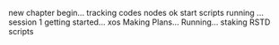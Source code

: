new chapter begin...
tracking codes
nodes
ok
start
scripts running
...
session 1
getting started...
xos
Making Plans...
Running...
staking
RSTD
scripts
